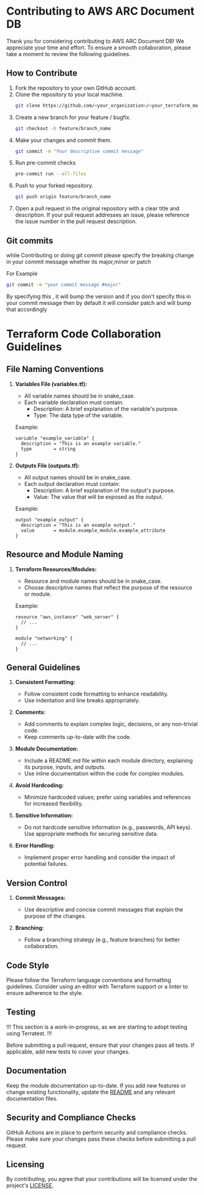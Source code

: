 # Contributing to AWS ARC Document DB
Thank you for considering contributing to AWS ARC Document DB! We appreciate your time and effort.
To ensure a smooth collaboration, please take a moment to review the following guidelines.

## How to Contribute
1. Fork the repository to your own GitHub account.
2. Clone the repository to your local machine.
   ```bash
   git clone https://github.com/<your_organization>/<your_terraform_module>.git
   ```
3. Create a new branch for your feature / bugfix.
   ```bash
   git checkout -b feature/branch_name
   ```
4. Make your changes and commit them.
   ```bash
   git commit -m "Your descriptive commit message"

5. Run pre-commit checks
   ```bash
   pre-commit run --all-files

6. Push to your forked repository.
   ```bash
   git push origin feature/branch_name
   ```
7. Open a pull request in the original repository with a clear title and description.
   If your pull request addresses an issue, please reference the issue number in the pull request description.

## Git commits
while Contributing or doing git commit please specify the breaking change in your commit message whether its major,minor or patch

For Example

```sh
git commit -m "your commit message #major"
```
By specifying this , it will bump the version and if you don't specify this in your commit message then by default it will consider patch and will bump that accordingly

# Terraform Code Collaboration Guidelines

## File Naming Conventions

1. **Variables File (variables.tf):**
    - All variable names should be in snake_case.
    - Each variable declaration must contain:
        - Description: A brief explanation of the variable's purpose.
        - Type: The data type of the variable.

    Example:
    ```hcl
    variable "example_variable" {
      description = "This is an example variable."
      type        = string
    }
    ```

2. **Outputs File (outputs.tf):**
    - All output names should be in snake_case.
    - Each output declaration must contain:
        - Description: A brief explanation of the output's purpose.
        - Value: The value that will be exposed as the output.

    Example:
    ```hcl
    output "example_output" {
      description = "This is an example output."
      value       = module.example_module.example_attribute
    }
    ```

## Resource and Module Naming

1. **Terraform Resources/Modules:**
    - Resource and module names should be in snake_case.
    - Choose descriptive names that reflect the purpose of the resource or module.

    Example:
    ```hcl
    resource "aws_instance" "web_server" {
      // ...
    }

    module "networking" {
      // ...
    }
    ```

## General Guidelines

1. **Consistent Formatting:**
    - Follow consistent code formatting to enhance readability.
    - Use indentation and line breaks appropriately.

2. **Comments:**
    - Add comments to explain complex logic, decisions, or any non-trivial code.
    - Keep comments up-to-date with the code.

3. **Module Documentation:**
    - Include a README.md file within each module directory, explaining its purpose, inputs, and outputs.
    - Use inline documentation within the code for complex modules.

4. **Avoid Hardcoding:**
    - Minimize hardcoded values; prefer using variables and references for increased flexibility.

5. **Sensitive Information:**
    - Do not hardcode sensitive information (e.g., passwords, API keys). Use appropriate methods for securing sensitive data.

6. **Error Handling:**
    - Implement proper error handling and consider the impact of potential failures.

## Version Control

1. **Commit Messages:**
    - Use descriptive and concise commit messages that explain the purpose of the changes.

2. **Branching:**
    - Follow a branching strategy (e.g., feature branches) for better collaboration.

## Code Style
Please follow the Terraform language conventions and formatting guidelines. Consider using an editor with Terraform support or a linter to ensure adherence to the style.

## Testing
!!! This section is a work-in-progress, as we are starting to adopt testing using Terratest. !!!

Before submitting a pull request, ensure that your changes pass all tests. If applicable, add new tests to cover your changes.

## Documentation
Keep the module documentation up-to-date. If you add new features or change existing functionality, update the [README](README.md) and any relevant documentation files.

## Security and Compliance Checks
GitHub Actions are in place to perform security and compliance checks. Please make sure your changes pass these checks before submitting a pull request.

## Licensing
By contributing, you agree that your contributions will be licensed under the project's [LICENSE](LICENSE).
